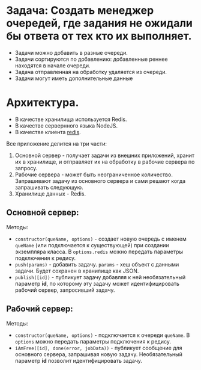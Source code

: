 # Задача: Создать менеджер очередей, где задания не ожидали бы ответа от тех кто их выполняет.

- Задачи можно добавить в разные очереди.
- Задачи сортируются по добавлению: добавленные реннее находятся в начале очереди.
- Задача отправленная на обработку удаляется из очереди.
- Задачи могут иметь дополнительные данные

# Архитектура.

- В качестве хранилища используется Redis.
- В качестве сервернного языка NodeJS.
- В качестве клиента [redis](https://www.npmjs.com/package/redis).

Все приложение делится на три части:

1. Основной сервер - получает задачи из внешних приложений, хранит их в хранилище, и отправляет их на обработку в рабочие сервера по запросу.
2. Рабочие сервера - может быть неограниченное количество. Запрашивают задачу из основного сервера и сами решают когда запрашивать следующую.
3. Хранилище данных - Redis.

## Основной сервер:

Методы:

- `constructor(queName, options)` - создает новую очередь с именем `queName` (или подключается к существующей) при создании экземпляра класса. В `options.redis` можно передать параметры подключения к редису.
- `push(params)` - добавить задачу. `params` - хеш объект с данными задачи. Будет сохранен в хранилище как JSON.
- `publish([id])` - публикует задачу добавляя к ней необязательный параметр __id__, по которому эту задачу может идентифицировать рабочий сервер, запросивший задачу.

## Рабочий сервер:

Методы:

- `constructor(queName, options)` - подключается к очереди `queName`. В `options` можно передать параметры подключения к редису.
- `iAmFree([id], done(error, jobData))` - публикует сообщение для основного сервера, запрашивая новую задачу. Необязательный параметр __id__ позволит идентифицировать задачу.
